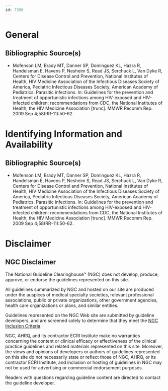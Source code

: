 ```yaml
---
id: 7350
---
```


# General

## Bibliographic Source(s)

- Mofenson LM, Brady MT, Danner SP, Dominguez KL, Hazra R, Handelsman E, Havens P, Nesheim S, Read JS, Serchuck L, Van Dyke R, Centers for Disease Control and Prevention, National Institutes of Health, HIV Medicine Association of the Infectious Diseases Society of America, Pediatric Infectious Diseases Society, American Academy of Pediatrics. Parasitic infections. In: Guidelines for the prevention and treatment of opportunistic infections among HIV-exposed and HIV-infected children: recommendations from CDC, the National Institutes of Health, the HIV Medicine Association [trunc]. MMWR Recomm Rep. 2009 Sep 4;58(RR-11):50-62.

# Identifying Information and Availability

## Bibliographic Source(s)

- Mofenson LM, Brady MT, Danner SP, Dominguez KL, Hazra R, Handelsman E, Havens P, Nesheim S, Read JS, Serchuck L, Van Dyke R, Centers for Disease Control and Prevention, National Institutes of Health, HIV Medicine Association of the Infectious Diseases Society of America, Pediatric Infectious Diseases Society, American Academy of Pediatrics. Parasitic infections. In: Guidelines for the prevention and treatment of opportunistic infections among HIV-exposed and HIV-infected children: recommendations from CDC, the National Institutes of Health, the HIV Medicine Association [trunc]. MMWR Recomm Rep. 2009 Sep 4;58(RR-11):50-62.

# Disclaimer

## NGC Disclaimer

The National Guideline Clearinghouse™ (NGC) does not develop, produce, approve, or endorse the guidelines represented on this site.

All guidelines summarized by NGC and hosted on our site are produced under the auspices of medical specialty societies, relevant professional associations, public or private organizations, other government agencies, health care organizations or plans, and similar entities.

Guidelines represented on the NGC Web site are submitted by guideline developers, and are screened solely to determine that they meet the [NGC Inclusion Criteria](/help-and-about/summaries/inclusion-criteria).

NGC, AHRQ, and its contractor ECRI Institute make no warranties concerning the content or clinical efficacy or effectiveness of the clinical practice guidelines and related materials represented on this site. Moreover, the views and opinions of developers or authors of guidelines represented on this site do not necessarily state or reflect those of NGC, AHRQ, or its contractor ECRI Institute, and inclusion or hosting of guidelines in NGC may not be used for advertising or commercial endorsement purposes.

Readers with questions regarding guideline content are directed to contact the guideline developer.

